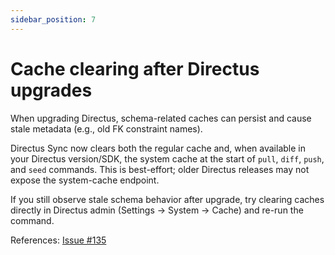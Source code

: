 ```yaml
---
sidebar_position: 7
---
```


# Cache clearing after Directus upgrades

When upgrading Directus, schema-related caches can persist and cause stale metadata (e.g., old FK constraint names).

Directus Sync now clears both the regular cache and, when available in your Directus version/SDK, the system cache at the start of `pull`, `diff`, `push`, and `seed` commands. This is best-effort; older Directus releases may not expose the system-cache endpoint.

If you still observe stale schema behavior after upgrade, try clearing caches directly in Directus admin (Settings → System → Cache) and re-run the command.

References: [Issue #135](https://github.com/tractr/directus-sync/issues/135)


